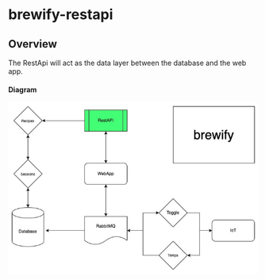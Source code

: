 # brewify-restapi

## Overview
The RestApi will act as the data layer between the database and the web app.

#### Diagram
![Alt text](diagram.jpg?raw=true "Diagram")
